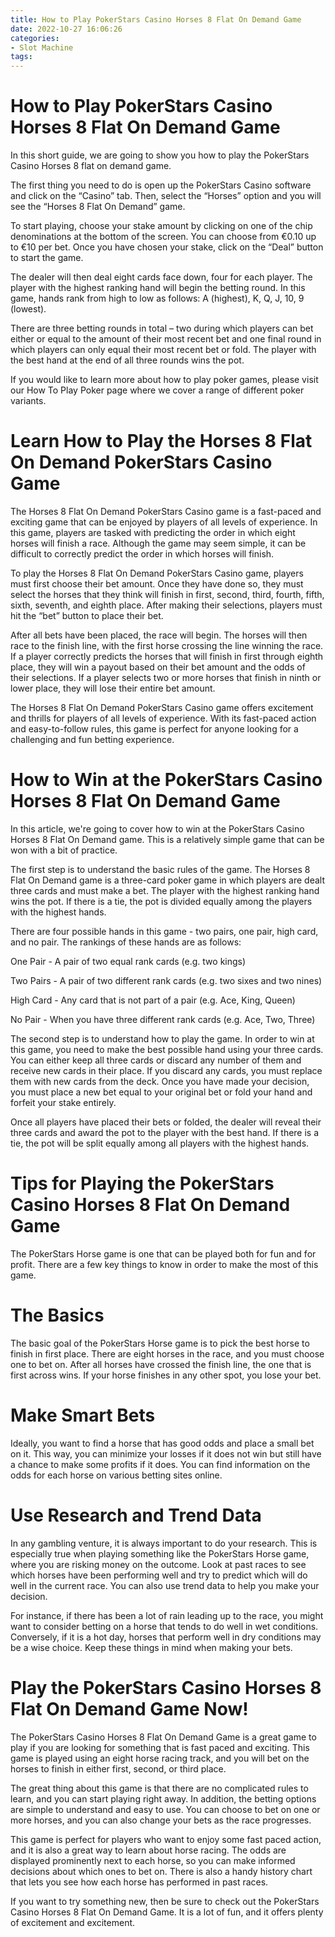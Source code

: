 ```yaml
---
title: How to Play PokerStars Casino Horses 8 Flat On Demand Game
date: 2022-10-27 16:06:26
categories:
- Slot Machine
tags:
---
```



#  How to Play PokerStars Casino Horses 8 Flat On Demand Game

In this short guide, we are going to show you how to play the PokerStars Casino Horses 8 flat on demand game.

The first thing you need to do is open up the PokerStars Casino software and click on the “Casino” tab. Then, select the “Horses” option and you will see the “Horses 8 Flat On Demand” game.

To start playing, choose your stake amount by clicking on one of the chip denominations at the bottom of the screen. You can choose from €0.10 up to €10 per bet. Once you have chosen your stake, click on the “Deal” button to start the game.

The dealer will then deal eight cards face down, four for each player. The player with the highest ranking hand will begin the betting round. In this game, hands rank from high to low as follows: A (highest), K, Q, J, 10, 9 (lowest).

There are three betting rounds in total – two during which players can bet either or equal to the amount of their most recent bet and one final round in which players can only equal their most recent bet or fold. The player with the best hand at the end of all three rounds wins the pot.

If you would like to learn more about how to play poker games, please visit our How To Play Poker page where we cover a range of different poker variants.

#  Learn How to Play the Horses 8 Flat On Demand PokerStars Casino Game

The Horses 8 Flat On Demand PokerStars Casino game is a fast-paced and exciting game that can be enjoyed by players of all levels of experience. In this game, players are tasked with predicting the order in which eight horses will finish a race. Although the game may seem simple, it can be difficult to correctly predict the order in which horses will finish.

To play the Horses 8 Flat On Demand PokerStars Casino game, players must first choose their bet amount. Once they have done so, they must select the horses that they think will finish in first, second, third, fourth, fifth, sixth, seventh, and eighth place. After making their selections, players must hit the “bet” button to place their bet.

After all bets have been placed, the race will begin. The horses will then race to the finish line, with the first horse crossing the line winning the race. If a player correctly predicts the horses that will finish in first through eighth place, they will win a payout based on their bet amount and the odds of their selections. If a player selects two or more horses that finish in ninth or lower place, they will lose their entire bet amount.

The Horses 8 Flat On Demand PokerStars Casino game offers excitement and thrills for players of all levels of experience. With its fast-paced action and easy-to-follow rules, this game is perfect for anyone looking for a challenging and fun betting experience.

#  How to Win at the PokerStars Casino Horses 8 Flat On Demand Game

In this article, we're going to cover how to win at the PokerStars Casino Horses 8 Flat On Demand game. This is a relatively simple game that can be won with a bit of practice.

The first step is to understand the basic rules of the game. The Horses 8 Flat On Demand game is a three-card poker game in which players are dealt three cards and must make a bet. The player with the highest ranking hand wins the pot. If there is a tie, the pot is divided equally among the players with the highest hands.

There are four possible hands in this game - two pairs, one pair, high card, and no pair. The rankings of these hands are as follows:

One Pair - A pair of two equal rank cards (e.g. two kings)

Two Pairs - A pair of two different rank cards (e.g. two sixes and two nines)

High Card - Any card that is not part of a pair (e.g. Ace, King, Queen)

No Pair - When you have three different rank cards (e.g. Ace, Two, Three)


The second step is to understand how to play the game. In order to win at this game, you need to make the best possible hand using your three cards. You can either keep all three cards or discard any number of them and receive new cards in their place. If you discard any cards, you must replace them with new cards from the deck. Once you have made your decision, you must place a new bet equal to your original bet or fold your hand and forfeit your stake entirely.


Once all players have placed their bets or folded, the dealer will reveal their three cards and award the pot to the player with the best hand. If there is a tie, the pot will be split equally among all players with the highest hands.

#  Tips for Playing the PokerStars Casino Horses 8 Flat On Demand Game

The PokerStars Horse game is one that can be played both for fun and for profit. There are a few key things to know in order to make the most of this game.

# The Basics

The basic goal of the PokerStars Horse game is to pick the best horse to finish in first place. There are eight horses in the race, and you must choose one to bet on. After all horses have crossed the finish line, the one that is first across wins. If your horse finishes in any other spot, you lose your bet.

# Make Smart Bets

Ideally, you want to find a horse that has good odds and place a small bet on it. This way, you can minimize your losses if it does not win but still have a chance to make some profits if it does. You can find information on the odds for each horse on various betting sites online.

# Use Research and Trend Data

In any gambling venture, it is always important to do your research. This is especially true when playing something like the PokerStars Horse game, where you are risking money on the outcome. Look at past races to see which horses have been performing well and try to predict which will do well in the current race. You can also use trend data to help you make your decision.

For instance, if there has been a lot of rain leading up to the race, you might want to consider betting on a horse that tends to do well in wet conditions. Conversely, if it is a hot day, horses that perform well in dry conditions may be a wise choice. Keep these things in mind when making your bets.

#  Play the PokerStars Casino Horses 8 Flat On Demand Game Now!

The PokerStars Casino Horses 8 Flat On Demand Game is a great game to play if you are looking for something that is fast paced and exciting. This game is played using an eight horse racing track, and you will bet on the horses to finish in either first, second, or third place.

The great thing about this game is that there are no complicated rules to learn, and you can start playing right away. In addition, the betting options are simple to understand and easy to use. You can choose to bet on one or more horses, and you can also change your bets as the race progresses.

This game is perfect for players who want to enjoy some fast paced action, and it is also a great way to learn about horse racing. The odds are displayed prominently next to each horse, so you can make informed decisions about which ones to bet on. There is also a handy history chart that lets you see how each horse has performed in past races.

If you want to try something new, then be sure to check out the PokerStars Casino Horses 8 Flat On Demand Game. It is a lot of fun, and it offers plenty of excitement and excitement.